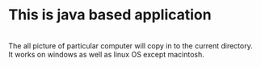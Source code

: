 <h1>This is java based application</h1> </br>
The all picture of particular computer will copy in to the current directory.</br>
It works on windows as well as linux OS except macintosh.</br>

